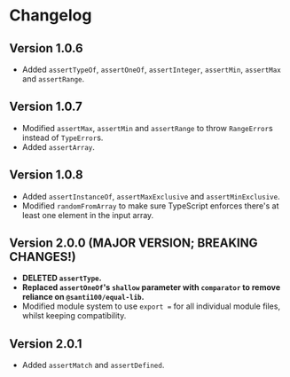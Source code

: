 # Changelog

## Version 1.0.6

- Added `assertTypeOf`, `assertOneOf`, `assertInteger`, `assertMin`, `assertMax` and `assertRange`.

## Version 1.0.7

- Modified `assertMax`, `assertMin` and `assertRange` to throw `RangeError`s instead of `TypeError`s.
- Added `assertArray`.

## Version 1.0.8

- Added `assertInstanceOf`, `assertMaxExclusive` and `assertMinExclusive`.
- Modified `randomFromArray` to make sure TypeScript enforces there's at least one element in the input array.

## Version 2.0.0 (MAJOR VERSION; BREAKING CHANGES!)

- **DELETED `assertType`.**
- **Replaced `assertOneOf`'s  `shallow` parameter with `comparator` to remove reliance on `@santi100/equal-lib`.**
- Modified module system to use `export =` for all individual module files, whilst keeping compatibility.

## Version 2.0.1

- Added `assertMatch` and `assertDefined`.
